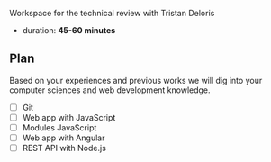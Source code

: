 Workspace for the technical review with Tristan Deloris

* duration: **45-60 minutes**

## Plan

Based on your experiences and previous works we will dig into your computer sciences and web development knowledge. 

- [ ] Git
- [ ] Web app with JavaScript
- [ ] Modules JavaScript
- [ ] Web app with Angular
- [ ] REST API with Node.js
